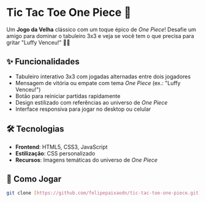 # Tic Tac Toe One Piece 🎩

Um **Jogo da Velha** clássico com um toque épico de *One Piece*! Desafie um amigo para dominar o tabuleiro 3x3 e veja se você tem o que precisa para gritar "Luffy Venceu!" 🏴‍☠️

## ✨ Funcionalidades
- Tabuleiro interativo 3x3 com jogadas alternadas entre dois jogadores
- Mensagem de vitória ou empate com tema *One Piece* (ex.: "Luffy Venceu!")
- Botão para reiniciar partidas rapidamente
- Design estilizado com referências ao universo de *One Piece*
- Interface responsiva para jogar no desktop ou celular

## 🛠 Tecnologias
- **Frontend**: HTML5, CSS3, JavaScript
- **Estilização**: CSS personalizado
- **Recursos**: Imagens temáticas do universo de *One Piece*

## 🚀 Como Jogar
   ```bash
   git clone [https://github.com/felipepaixaodn/tic-tac-toe-one-piece.git](https://github.com/felipepaixaodn/tic-tac-toe-onepiece.git)
